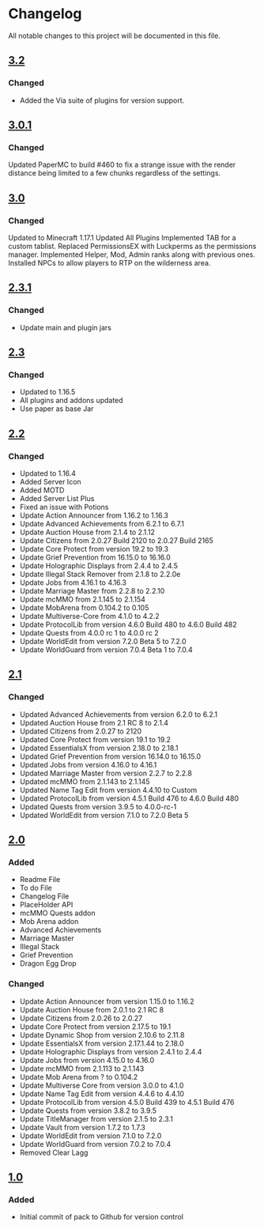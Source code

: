 # Changelog
All notable changes to this project will be documented in this file.

## [3.2]

### Changed
- Added the Via suite of plugins for version support.

## [3.0.1]

### Changed
Updated PaperMC to build #460 to fix a strange issue with the render distance being limited to a few chunks regardless of the settings.

## [3.0]

### Changed
Updated to Minecraft 1.17.1
Updated All Plugins
Implemented TAB for a custom tablist.
Replaced PermissionsEX with Luckperms as the permissions manager.
Implemented Helper, Mod, Admin ranks along with previous ones.
Installed NPCs to allow players to RTP on the wilderness area. 

## [2.3.1]

### Changed
- Update main and plugin jars

## [2.3]

### Changed
- Updated to 1.16.5
- All plugins and addons updated
- Use paper as base Jar

## [2.2]

### Changed
- Updated to 1.16.4
- Added Server Icon
- Added MOTD
- Added Server List Plus
- Fixed an issue with Potions
- Update Action Announcer from 1.16.2 to 1.16.3
- Update Advanced Achievements from 6.2.1 to 6.7.1
- Update Auction House from 2.1.4 to 2.1.12
- Update Citizens from 2.0.27 Build 2120 to 2.0.27 Build 2165
- Update Core Protect from version 19.2 to 19.3
- Update Grief Prevention from 16.15.0 to 16.16.0
- Update Holographic Displays from 2.4.4 to 2.4.5
- Update Illegal Stack Remover from 2.1.8 to 2.2.0e
- Update Jobs from 4.16.1 to 4.16.3
- Update Marriage Master from 2.2.8 to 2.2.10
- Update mcMMO from 2.1.145 to 2.1.154
- Update MobArena from 0.104.2 to 0.105
- Update Multiverse-Core from 4.1.0 to 4.2.2
- Update ProtocolLib from version 4.6.0 Build 480 to 4.6.0 Build 482
- Update Quests from 4.0.0 rc 1 to 4.0.0 rc 2
- Update WorldEdit from version 7.2.0 Beta 5 to 7.2.0
- Update WorldGuard from version 7.0.4 Beta 1 to 7.0.4

## [2.1]

### Changed
- Updated Advanced Achievements from version 6.2.0 to 6.2.1
- Updated Auction House from 2.1 RC 8 to 2.1.4
- Updated Citizens from 2.0.27 to 2120
- Updated Core Protect from version 19.1 to 19.2
- Updated EssentialsX from version 2.18.0 to 2.18.1
- Updated Grief Prevention from version 16.14.0 to 16.15.0
- Updated Jobs from version 4.16.0 to 4.16.1
- Updated Marriage Master from version 2.2.7 to 2.2.8
- Updated mcMMO from 2.1.143 to 2.1.145
- Updated Name Tag Edit from version 4.4.10 to Custom
- Updated ProtocolLib from version 4.5.1 Build 476 to 4.6.0 Build 480
- Updated Quests from version 3.9.5 to 4.0.0-rc-1
- Updated WorldEdit from version 7.1.0 to 7.2.0 Beta 5


## [2.0]

### Added
- Readme File
- To do File
- Changelog File
- PlaceHolder API
- mcMMO Quests addon
- Mob Arena addon
- Advanced Achievements
- Marriage Master
- Illegal Stack
- Grief Prevention
- Dragon Egg Drop

### Changed
- Update Action Announcer from version 1.15.0 to 1.16.2
- Update Auction House from 2.0.1 to 2.1 RC 8
- Update Citizens from 2.0.26 to 2.0.27 
- Update Core Protect from version 2.17.5 to 19.1
- Update Dynamic Shop from version 2.10.6 to 2.11.8
- Update EssentialsX from version 2.17.1.44 to 2.18.0
- Update Holographic Displays from version 2.4.1 to 2.4.4
- Update Jobs from version 4.15.0 to 4.16.0
- Update mcMMO from 2.1.113 to 2.1.143
- Update Mob Arena from ? to 0.104.2
- Update Multiverse Core from version 3.0.0 to 4.1.0
- Update Name Tag Edit from version 4.4.6 to 4.4.10
- Update ProtocolLib from version 4.5.0 Build 439 to 4.5.1 Build 476
- Update Quests from version 3.8.2 to 3.9.5
- Update TitleManager from version 2.1.5 to 2.3.1
- Update Vault from version 1.7.2 to 1.7.3
- Update WorldEdit from version 7.1.0 to 7.2.0
- Update WorldGuard from version 7.0.2 to 7.0.4
- Removed Clear Lagg

## [1.0]

### Added
- Initial commit of pack to Github for version control

[3.2]: https://github.com/apexhosting/mcMMO/releases/tag/3.2
[3.0.1]: https://github.com/apexhosting/mcMMO/releases/tag/3.0.1
[3.0]: https://github.com/apexhosting/mcMMO/releases/tag/3.0
[2.3.1]: https://github.com/apexhosting/mcMMO/releases/tag/2.3.1
[2.3]: https://github.com/apexhosting/mcMMO/releases/tag/2.3
[2.2]: https://github.com/apexhosting/mcMMO/releases/tag/2.2
[2.1]: https://github.com/apexhosting/mcMMO/releases/tag/2.1
[2.0]: https://github.com/apexhosting/mcMMO/releases/tag/2.0
[1.0]: https://github.com/apexhosting/mcMMO/releases/tag/1.0